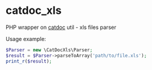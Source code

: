 catdoc_xls
=========

PHP wrapper on [catdoc](https://github.com/petewarden/catdoc) util - xls files parser

Usage example:

```php
$Parser = new \CatDocXls\Parser;
$result = $Parser->parseToArray('path/to/file.xls');
print_r($result);
```
